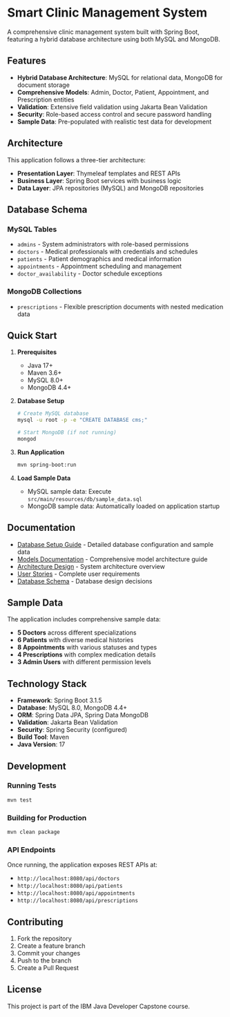 # Smart Clinic Management System

A comprehensive clinic management system built with Spring Boot, featuring a hybrid database architecture using both MySQL and MongoDB.

## Features

- **Hybrid Database Architecture**: MySQL for relational data, MongoDB for document storage
- **Comprehensive Models**: Admin, Doctor, Patient, Appointment, and Prescription entities
- **Validation**: Extensive field validation using Jakarta Bean Validation
- **Security**: Role-based access control and secure password handling
- **Sample Data**: Pre-populated with realistic test data for development

## Architecture

This application follows a three-tier architecture:
- **Presentation Layer**: Thymeleaf templates and REST APIs
- **Business Layer**: Spring Boot services with business logic
- **Data Layer**: JPA repositories (MySQL) and MongoDB repositories

## Database Schema

### MySQL Tables
- `admins` - System administrators with role-based permissions
- `doctors` - Medical professionals with credentials and schedules  
- `patients` - Patient demographics and medical information
- `appointments` - Appointment scheduling and management
- `doctor_availability` - Doctor schedule exceptions

### MongoDB Collections
- `prescriptions` - Flexible prescription documents with nested medication data

## Quick Start

1. **Prerequisites**
   - Java 17+
   - Maven 3.6+
   - MySQL 8.0+
   - MongoDB 4.4+

2. **Database Setup**
   ```bash
   # Create MySQL database
   mysql -u root -p -e "CREATE DATABASE cms;"
   
   # Start MongoDB (if not running)
   mongod
   ```

3. **Run Application**
   ```bash
   mvn spring-boot:run
   ```

4. **Load Sample Data**
   - MySQL sample data: Execute `src/main/resources/db/sample_data.sql`
   - MongoDB sample data: Automatically loaded on application startup

## Documentation

- [Database Setup Guide](DATABASE_SETUP.md) - Detailed database configuration and sample data
- [Models Documentation](MODELS_README.md) - Comprehensive model architecture guide
- [Architecture Design](schema-architecture.md) - System architecture overview
- [User Stories](user_stories.md) - Complete user requirements
- [Database Schema](schema-design.md) - Database design decisions

## Sample Data

The application includes comprehensive sample data:
- **5 Doctors** across different specializations
- **6 Patients** with diverse medical histories  
- **8 Appointments** with various statuses and types
- **4 Prescriptions** with complex medication details
- **3 Admin Users** with different permission levels

## Technology Stack

- **Framework**: Spring Boot 3.1.5
- **Database**: MySQL 8.0, MongoDB 4.4+
- **ORM**: Spring Data JPA, Spring Data MongoDB
- **Validation**: Jakarta Bean Validation
- **Security**: Spring Security (configured)
- **Build Tool**: Maven
- **Java Version**: 17

## Development

### Running Tests
```bash
mvn test
```

### Building for Production
```bash
mvn clean package
```

### API Endpoints
Once running, the application exposes REST APIs at:
- `http://localhost:8080/api/doctors`
- `http://localhost:8080/api/patients`  
- `http://localhost:8080/api/appointments`
- `http://localhost:8080/api/prescriptions`

## Contributing

1. Fork the repository
2. Create a feature branch
3. Commit your changes
4. Push to the branch
5. Create a Pull Request

## License

This project is part of the IBM Java Developer Capstone course.